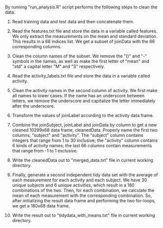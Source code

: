 By running  "run_analysis.R" script performs the following steps to clean the data:

1. Read training data and test data and then concatenate them.

2. Read the features.txt file and store the data in a variable called features. We only extract the measurements on the mean and standard deviation. This results in a 66 indices list. We get a subset of joinData with the 66 corresponding columns.

3. Clean the column names of the subset. We remove the "()" and "-" symbols in the names, as well as make the first letter of "mean" and "std" a capital letter "M" and "S" respectively.

4. Read the activity_labels.txt file and store the data in a variable called activity.

5. Clean the activity names in the second column of activity. We first make all names to lower cases. If the name has an underscore between letters, we remove the underscore and capitalize the letter immediately after the underscore.

6. Transform the values of joinLabel according to the activity data frame.

7. Combine the joinSubject, joinLabel and joinData by column to get a new cleaned 10299x68 data frame, cleanedData. Properly name the first two columns, "subject" and "activity". The "subject" column contains integers that range from 1 to 30 inclusive; the "activity" column contains 6 kinds of activity names; the last 66 columns contain measurements that range from -1 to 1 exclusive.

8. Write the cleanedData out to "merged_data.txt" file in current working directory.

9. Finally, generate a second independent tidy data set with the average of each measurement for each activity and each subject. We have 30 unique subjects and 6 unique activities, which result in a 180 combinations of the two. Then, for each combination, we calculate the mean of each measurement with the corresponding combination. So, after initializing the result data frame and performing the two for-loops, we get a 180x68 data frame.

10. Write the result out to "tidydata_with_means.txt" file in current working directory.
